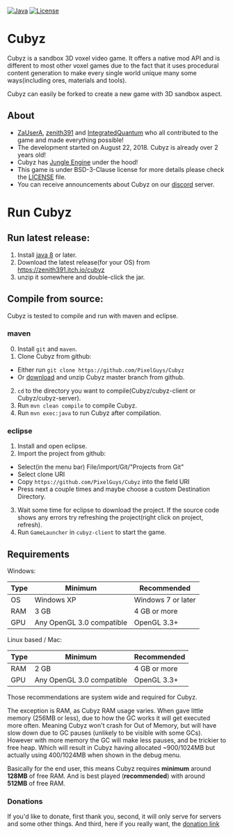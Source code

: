 [![Java](https://img.shields.io/badge/language-java-orange.svg?style=flat
)](https://java.com)
[![License](https://img.shields.io/badge/license-bsd3-blue.svg?style=flat
)](https://github.com/PixelGuys/Cubz/blob/master/LICENSE)
# Cubyz
Cubyz is a sandbox 3D voxel video game. It offers a native mod API and is different to most other voxel games due to the fact that it uses procedural content generation to make every single world unique many some ways(including ores, materials and tools).

Cubyz can easily be forked to create a new game with 3D sandbox aspect.

## About
- [ZaUserA](https://github.com/ZaUserA), [zenith391](https://github.com/zenith391) and [IntegratedQuantum](https://github.com/IntegratedQuantum) who all contributed to the game and made everything possible!
- The development started on August 22, 2018. Cubyz is already over 2 years old!
- Cubyz has [Jungle Engine](https://github.com/zenith391/Jungle-Engine) under the hood!
- This game is under BSD-3-Clause license for more details please check the [LICENSE](https://github.com/PixelGuys/Cubz/blob/master/LICENSE) file.
- You can receive announcements about Cubyz on our [discord](https://discord.gg/XtqCRRG) server.

# Run Cubyz
## Run latest release:
1. Install [java 8](https://www.oracle.com/Java/technologies/Javase-jre8-downloads.html) or later.
2. Download the latest release(for your OS) from https://zenith391.itch.io/cubyz
3. unzip it somewhere and double-click the jar.
## Compile from source:
Cubyz is tested to compile and run with maven and eclipse.
### maven
0. Install `git` and `maven`.
1. Clone Cubyz from github:
- Either run `git clone https://github.com/PixelGuys/Cubyz`
- Or [download](https://github.com/PixelGuys/Cubyz/archive/master.zip) and unzip Cubyz master branch from github.
2. `cd` to the directory you want to compile(Cubyz/cubyz-client or Cubyz/cubyz-server).
3. Run `mvn clean compile` to compile Cubyz.
4. Run `mvn exec:java` to run Cubyz after compilation.
### eclipse
1. Install and open eclipse.
2. Import the project from github:
- Select(in the menu bar) File/import/Git/"Projects from Git"
- Select clone URI
- Copy `https://github.com/PixelGuys/Cubyz` into the field URI
- Press next a couple times and maybe choose a custom Destination Directory.
3. Wait some time for eclipse to download the project. If the source code shows any errors try refreshing the project(right click on project, refresh).
4. Run `GameLauncher` in `cubyz-client` to start the game.
## Requirements
Windows:

Type | Minimum | Recommended
-----|---------|------------
OS | Windows XP | Windows 7 or later
RAM | 3 GB | 4 GB or more
GPU | Any OpenGL 3.0 compatible | OpenGL 3.3+

Linux based / Mac:

Type | Minimum | Recommended
-----|---------|------------
RAM | 2 GB | 4 GB or more
GPU | Any OpenGL 3.0 compatible | OpenGL 3.3+

Those recommendations are system wide and required for Cubyz.

The exception is RAM, as Cubyz RAM usage varies. When gave little memory (256MB or less), due to how the GC works it will
get executed more often.
Meaning Cubyz won't crash for Out of Memory, but will have slow down due to GC pauses (unlikely to be visible with some GCs).
However with more memory the GC will make less pauses, and be trickier to free heap. Which will result in Cubyz having allocated
~900/1024MB but actually using 400/1024MB when shown in the debug menu.

Basically for the end user, this means Cubyz requires **minimum** around **128MB** of free RAM.
And is best played (**recommended**) with around **512MB** of free RAM.

### Donations
If you'd like to donate, first thank you, second, it will only serve for servers and some other things. And third, here if you really want, the [donation link](https://www.paypal.me/thxforthedonationbud)
